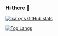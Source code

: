 ### Hi there 👋

[![lxalxy's GitHub stats](https://github-readme-stats.vercel.app/api?username=lxalxy)](https://github.com/anuraghazra/github-readme-stats&show_icons=true&theme=vision-friendly-dark)

[![Top Langs](https://github-readme-stats.vercel.app/api/top-langs/?username=lxalxy)](https://github.com/anuraghazra/github-readme-stats&show_icons=true&theme=vision-friendly-dark)
